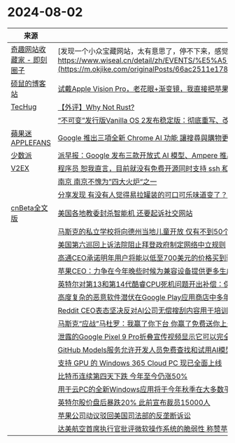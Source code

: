 ﻿# 2024-08-02

|来源|标题|
|---|---|
|[奇趣网站收藏家 - 即刻圈子](https://rsshub.app/jike/topic/55d81b4b60b296e5679785de)|[发现一个小众宝藏网站，太有意思了，停不下来，感觉要长脑子了，哈哈 https://www.wiseal.cn/detail/zh/EVENTS/%E5%A5%A5%E6%9E%97%E5%8C%B9%E5%85%8B%E8%BF%90%...](https://m.okjike.com/originalPosts/66ac2511e178e0e7db74422f)|
|[硕鼠的博客站](http://lukefan.com/?feed=rss2)|[试戴Apple Vision Pro，老花眼+渐变镜，我直接把苹果店的服务小哥给整不会了？](https://lukefan.com/2024/08/02/%e8%af%95%e6%88%b4apple-vision-pro%ef%bc%8c%e8%80%81%e8%8a%b1%e7%9c%bc%e6%b8%90%e5%8f%98%e9%95%9c%ef%bc%8c%e6%88%91%e7%9b%b4%e6%8e%a5%e6%8a%8a%e8%8b%b9%e6%9e%9c%e5%ba%97%e7%9a%84%e6%9c%8d%e5%8a%a1/)|
|[TecHug](http://www.techug.com/feed)|[【外评】Why Not Rust?](https://www.techug.com/post/why-not-rust/)|
||[“不可变”发行版Vanilla OS 2发布稳定版：彻底重写、改变使用Linux的方式](https://www.techug.com/post/vanilla-os-2-an-immutable-distribution-releases-a-stable-version-completely-rewriting-and-ff9e4f/)|
|[蘋果迷 APPLEFANS](https://applefans.today/feed/)|[Google 推出三項全新 Chrome AI 功能 讓搜尋與購物更簡單](https://applefans.today/2024-08-chrome-ai-features/)|
|[少数派](https://sspai.com/feed)|[派早报：Google 发布三款开放式 AI 模型、Ampere 推出 AmpereOne Aurora 处理器](https://sspai.com/post/91093)|
|[V2EX](https://www.v2ex.com/index.xml)|[ 程序员 恕我直言，目前就没有免费开源同时支持 ssh 和 sftp 的 Windows 软件！](https://www.v2ex.com/t/1061893#reply18)|
||[ 南京 南京不愧为”四大火炉“之一](https://www.v2ex.com/t/1061891#reply13)|
||[ 分享发现 有没有人觉得易拉罐装的可口可乐味道变了？](https://www.v2ex.com/t/1061889#reply24)|
|[cnBeta全文版](http://feeds2.feedburner.com/cnbeta-full)|[美国各地教委封杀智能机 还要起诉社交网站](https://m.cnbeta.com.tw/view/1440691.htm)|
||[马斯克的私立学校将向德州当地儿童开放 仅有不到50个名额](https://m.cnbeta.com.tw/view/1440688.htm)|
||[美国第六巡回上诉法院阻止拜登政府制定网络中立规则](https://m.cnbeta.com.tw/view/1440687.htm)|
||[高通CEO承诺明年用户将能以低至700美元的价格买到骁龙X Plus和X Elite产品](https://m.cnbeta.com.tw/view/1440686.htm)|
||[苹果CEO：力争在今年晚些时候为兼容设备提供更多生成式AI功能](https://m.cnbeta.com.tw/view/1440685.htm)|
||[英特尔对第13和第14代酷睿CPU死机问题开出补偿：保修期延长两年](https://m.cnbeta.com.tw/view/1440684.htm)|
||[高度复杂的恶意软件潜伏在Google Play应用商店中多年而未被发现](https://m.cnbeta.com.tw/view/1440683.htm)|
||[Reddit CEO表态坚决反对AI公司无偿搜刮内容用于培训](https://m.cnbeta.com.tw/view/1440682.htm)|
||[马斯克“应战”马杜罗：我赢了你下台 你赢了免费送你上火星](https://m.cnbeta.com.tw/view/1440680.htm)|
||[泄露的Google Pixel 9 Pro折叠宣传视频显示它可以完全平放打开](https://m.cnbeta.com.tw/view/1440678.htm)|
||[GitHub Models服务允许开发人员免费查找和试用AI模型](https://m.cnbeta.com.tw/view/1440676.htm)|
||[支持 GPU 的 Windows 365 Cloud PC 现已全面上线](https://m.cnbeta.com.tw/view/1440675.htm)|
||[比特币连续第四天下跌 今年至今仍涨50%](https://m.cnbeta.com.tw/view/1440674.htm)|
||[用于云PC的全新Windows应用将于今年秋季在大多数平台上全面推出](https://m.cnbeta.com.tw/view/1440673.htm)|
||[英特尔股价盘后暴跌20% 此前宣布裁员15000人](https://m.cnbeta.com.tw/view/1440672.htm)|
||[苹果公司动议驳回美国司法部的反垄断诉讼](https://m.cnbeta.com.tw/view/1440671.htm)|
||[达美航空首席执行官批评微软操作系统的脆弱性 称赞苹果保障更健全](https://m.cnbeta.com.tw/view/1440670.htm)|
